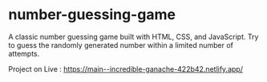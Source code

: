 # number-guessing-game
A classic number guessing game built with HTML, CSS, and JavaScript. Try to guess the randomly generated number within a limited number of attempts. 


Project on Live : https://main--incredible-ganache-422b42.netlify.app/
